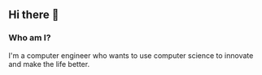 ## Hi there 👋
 
### Who am I?
I'm a computer engineer who wants to use computer science to innovate and make the life better.
 
